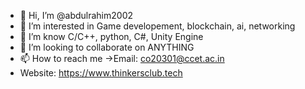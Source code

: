 - 👋 Hi, I’m @abdulrahim2002
- 👀 I’m interested in Game developement, blockchain, ai, networking
- 🌱 I’m know C/C++, python, C#, Unity Engine
- 💞️ I’m looking to collaborate on ANYTHING
- 📫 How to reach me ->Email: co20301@ccet.ac.in
- Website: https://www.thinkersclub.tech
